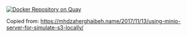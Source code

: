 [![Docker Repository on Quay](https://quay.io/repository/f_met/minio_local_dev/status "Docker Repository on Quay")](https://quay.io/repository/f_met/minio_local_dev)


Copied from: https://mhdzaherghaibeh.name/2017/11/13/using-minio-server-for-simulate-s3-locally/

